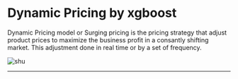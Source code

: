 # Dynamic Pricing by xgboost

Dynamic Pricing model or Surging pricing is the pricing strategy that adjust product prices to maximize the business profit in a consantly shifting market. This adjustment done in real time or by a set of frequency. 

![shu](https://github.com/iguptashubham/dynamic-pricing-xgboost/assets/140319219/4c34595b-10e6-498d-8856-6825c829e58b)

---

